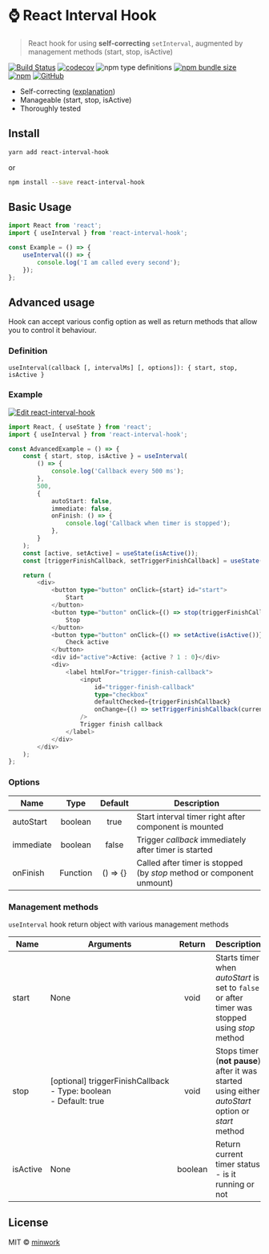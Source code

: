 # :watch: React Interval Hook

> React hook for using **self-correcting** `setInterval`, augmented by management methods (start, stop, isActive)

[![Build Status](https://travis-ci.org/minwork/react-interval-hook.svg?branch=master)](https://travis-ci.org/minwork/react-interval-hook)
[![codecov](https://codecov.io/gh/minwork/react-interval-hook/branch/master/graph/badge.svg)](https://codecov.io/gh/minwork/react-interval-hook)
![npm type definitions](https://img.shields.io/npm/types/react-interval-hook)
[![npm bundle size](https://img.shields.io/bundlephobia/minzip/react-interval-hook)](https://bundlephobia.com/result?p=react-interval-hook)
[![npm](https://img.shields.io/npm/v/react-interval-hook)](https://www.npmjs.com/package/react-interval-hook)
[![GitHub](https://img.shields.io/github/license/minwork/react-interval-hook)](https://github.com/minwork/react-interval-hook/blob/master/LICENSE)

-   Self-correcting ([explanation](https://stackoverflow.com/a/29972322/10322539))
-   Manageable (start, stop, isActive)
-   Thoroughly tested

## Install

```bash
yarn add react-interval-hook
```

or

```bash
npm install --save react-interval-hook
```

## Basic Usage

```typescript jsx
import React from 'react';
import { useInterval } from 'react-interval-hook';

const Example = () => {
    useInterval(() => {
        console.log('I am called every second');
    });
};
```

## Advanced usage

Hook can accept various config option as well as return methods that allow you to control it behaviour.

### Definition

```
useInterval(callback [, intervalMs] [, options]): { start, stop, isActive }
```

### Example

[![Edit react-interval-hook](https://codesandbox.io/static/img/play-codesandbox.svg)](https://codesandbox.io/s/react-interval-hook-bi0kx?fontsize=14&hidenavigation=1&theme=dark)

```typescript jsx
import React, { useState } from 'react';
import { useInterval } from 'react-interval-hook';

const AdvancedExample = () => {
    const { start, stop, isActive } = useInterval(
        () => {
            console.log('Callback every 500 ms');
        },
        500,
        {
            autoStart: false,
            immediate: false,
            onFinish: () => {
                console.log('Callback when timer is stopped');
            },
        }
    );
    const [active, setActive] = useState(isActive());
    const [triggerFinishCallback, setTriggerFinishCallback] = useState(true);

    return (
        <div>
            <button type="button" onClick={start} id="start">
                Start
            </button>
            <button type="button" onClick={() => stop(triggerFinishCallback)} id="stop">
                Stop
            </button>
            <button type="button" onClick={() => setActive(isActive())} id="checkActive">
                Check active
            </button>
            <div id="active">Active: {active ? 1 : 0}</div>
            <div>
                <label htmlFor="trigger-finish-callback">
                    <input
                        id="trigger-finish-callback"
                        type="checkbox"
                        defaultChecked={triggerFinishCallback}
                        onChange={() => setTriggerFinishCallback(current => !current)}
                    />
                    Trigger finish callback
                </label>
            </div>
        </div>
    );
};
```

### Options

| Name      |   Type   | Default  | Description                                                           |
| --------- | :------: | :------: | --------------------------------------------------------------------- |
| autoStart | boolean  |   true   | Start interval timer right after component is mounted                 |
| immediate | boolean  |  false   | Trigger _callback_ immediately after timer is started                 |
| onFinish  | Function | () => {} | Called after timer is stopped (by _stop_ method or component unmount) |

### Management methods

`useInterval` hook return object with various management methods

| Name     | Arguments                                                                     | Return  | Description                                                                                        |
| -------- | ----------------------------------------------------------------------------- | :-----: | -------------------------------------------------------------------------------------------------- |
| start    | None                                                                          |  void   | Starts timer when _autoStart_ is set to `false` or after timer was stopped using _stop_ method     |
| stop     | [optional]&nbsp;triggerFinishCallback<br/>- Type: boolean<br/>- Default: true |  void   | Stops timer (**not pause**) after it was started using either _autoStart_ option or _start_ method |
| isActive | None                                                                          | boolean | Return current timer status - is it running or not                                                 |

## License

MIT © [minwork](https://github.com/minwork)
